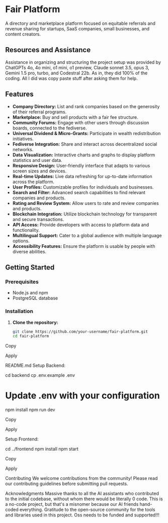 # Fair Platform

A directory and marketplace platform focused on equitable referrals and revenue sharing for startups, SaaS companies, small businesses, and content creators.

## Resources and Assistance

Assistance in organizing and structuring the project setup was provided by ChatGPTs 4o, 4o mini, o1 mini, o1 preview, Claude sonnet 3.5, opus 3, Gemini 1.5 pro, turbo, and Codestral 22b. As in, they did 100% of the coding. All I did was copy paste stuff after asking them for help.

## Features

- **Company Directory:** List and rank companies based on the generosity of their referral programs.
- **Marketplace:** Buy and sell products with a fair fee structure.
- **Community Forums:** Engage with other users through discussion boards, connected to the fediverse.
- **Universal Dividend & Micro-Grants:** Participate in wealth redistribution initiatives.
- **Fediverse Integration:** Share and interact across decentralized social networks.
- **Data Visualization:** Interactive charts and graphs to display platform statistics and user data.
- **Responsive Design:** User-friendly interface that adapts to various screen sizes and devices.
- **Real-time Updates:** Live data refreshing for up-to-date information across the platform.
- **User Profiles:** Customizable profiles for individuals and businesses.
- **Search and Filter:** Advanced search capabilities to find relevant companies and products.
- **Rating and Review System:** Allow users to rate and review companies and products.
- **Blockchain Integration:** Utilize blockchain technology for transparent and secure transactions.
- **API Access:** Provide developers with access to platform data and functionality.
- **Multilingual Support:** Cater to a global audience with multiple language options.
- **Accessibility Features:** Ensure the platform is usable by people with diverse abilities.

## Getting Started

### Prerequisites

- Node.js and npm
- PostgreSQL database

### Installation

1. **Clone the repository:**
   ```bash
   git clone https://github.com/your-username/fair-platform.git
   cd fair-platform

Copy

Apply

README.md
Setup Backend:

cd backend
cp .env.example .env
# Update .env with your configuration
npm install
npm run dev

Copy

Apply

Setup Frontend:

cd ../frontend
npm install
npm start

Copy

Apply

Contributing
We welcome contributions from the community! Please read our contributing guidelines before submitting pull requests.


Acknowledgments
Massive thanks to all the AI assistants who contributed to the initial codebase, without whom there would be literally 0 code. This is a no-code project, but that's a misnomer because our AI friends hand-coded everything.
Gratitude to the open-source community for the tools and libraries used in this project. Oss needs to be funded and supported!!!
